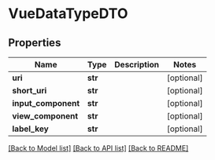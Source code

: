 # VueDataTypeDTO

## Properties
Name | Type | Description | Notes
------------ | ------------- | ------------- | -------------
**uri** | **str** |  | [optional] 
**short_uri** | **str** |  | [optional] 
**input_component** | **str** |  | [optional] 
**view_component** | **str** |  | [optional] 
**label_key** | **str** |  | [optional] 

[[Back to Model list]](../README.md#documentation-for-models) [[Back to API list]](../README.md#documentation-for-api-endpoints) [[Back to README]](../README.md)


